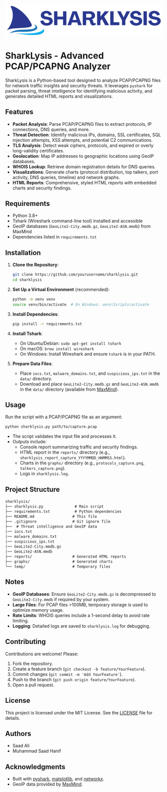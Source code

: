 

![SharkLysis Logo](https://github.com/kh44key/SharkLysis/blob/main/assests/banner.png)  
# SharkLysis - Advanced PCAP/PCAPNG Analyzer

SharkLysis is a Python-based tool designed to analyze PCAP/PCAPNG files for network traffic insights and security threats. It leverages `pyshark` for packet parsing, threat intelligence for identifying malicious activity, and generates detailed HTML reports and visualizations.

## Features
- **Packet Analysis**: Parse PCAP/PCAPNG files to extract protocols, IP connections, DNS queries, and more.
- **Threat Detection**: Identify malicious IPs, domains, SSL certificates, SQL injection attempts, XSS attempts, and potential C2 communications.
- **TLS Analysis**: Detect weak ciphers, protocols, and expired or overly long-validity certificates.
- **Geolocation**: Map IP addresses to geographic locations using GeoIP databases.
- **WHOIS Lookup**: Retrieve domain registration details for DNS queries.
- **Visualizations**: Generate charts (protocol distribution, top talkers, port activity, DNS queries, timeline) and network graphs.
- **HTML Reports**: Comprehensive, styled HTML reports with embedded charts and security findings.

## Requirements
- Python 3.8+
- Tshark (Wireshark command-line tool) installed and accessible
- GeoIP databases (`GeoLite2-City.mmdb.gz`, `GeoLite2-ASN.mmdb`) from MaxMind
- Dependencies listed in `requirements.txt`

## Installation
1. **Clone the Repository**:
   ```bash
   git clone https://github.com/yourusername/sharklysis.git
   cd sharklysis
   ```

2. **Set Up a Virtual Environment** (recommended):
   ```bash
   python -m venv venv
   source venv/bin/activate  # On Windows: venv\Scripts\activate
   ```

3. **Install Dependencies**:
   ```bash
   pip install -r requirements.txt
   ```

4. **Install Tshark**:
   - On Ubuntu/Debian: `sudo apt-get install tshark`
   - On macOS: `brew install wireshark`
   - On Windows: Install Wireshark and ensure `tshark` is in your PATH.

5. **Prepare Data Files**:
   - Place `iocs.txt`, `malware_domains.txt`, and `suspicious_ips.txt` in the `data/` directory.
   - Download and place `GeoLite2-City.mmdb.gz` and `GeoLite2-ASN.mmdb` in the `data/` directory (available from [MaxMind](https://www.maxmind.com)).

## Usage
Run the script with a PCAP/PCAPNG file as an argument:
```bash
python sharklysis.py path/to/capture.pcap
```

- The script validates the input file and processes it.
- Outputs include:
  - Console report summarizing traffic and security findings.
  - HTML report in the `reports/` directory (e.g., `sharklysis_report_capture_YYYYMMDD_HHMMSS.html`).
  - Charts in the `graphs/` directory (e.g., `protocols_capture.png`, `talkers_capture.png`).
  - Logs in `sharklysis.log`.

## Project Structure
```
sharklysis/
├── sharklysis.py              # Main script
├── requirements.txt           # Python dependencies
├── README.md                 # This file
├── .gitignore                # Git ignore file
├──  # Threat intelligence and GeoIP data
|── iocs.txt
|── malware_domains.txt
|── suspicious_ips.txt
|── GeoLite2-City.mmdb.gz
|── GeoLite2-ASN.mmdb
├── reports/                  # Generated HTML reports
├── graphs/                   # Generated charts
└── temp/                     # Temporary files
```

## Notes
- **GeoIP Databases**: Ensure `GeoLite2-City.mmdb.gz` is decompressed to `GeoLite2-City.mmdb` if required by your system.
- **Large Files**: For PCAP files >100MB, temporary storage is used to optimize memory usage.
- **Rate Limits**: WHOIS queries include a 1-second delay to avoid rate limiting.
- **Logging**: Detailed logs are saved to `sharklysis.log` for debugging.

## Contributing
Contributions are welcome! Please:
1. Fork the repository.
2. Create a feature branch (`git checkout -b feature/YourFeature`).
3. Commit changes (`git commit -m 'Add YourFeature'`).
4. Push to the branch (`git push origin feature/YourFeature`).
5. Open a pull request.

## License
This project is licensed under the MIT License. See the [LICENSE](LICENSE) file for details.

## Authors
- Saad Ali
- Muhammad Saad Hanif

## Acknowledgments
- Built with [pyshark](https://github.com/KimiNewt/pyshark), [matplotlib](https://matplotlib.org/), and [networkx](https://networkx.org/).
- GeoIP data provided by [MaxMind](https://www.maxmind.com).

